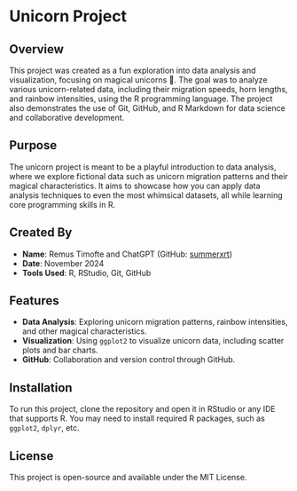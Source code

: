 # Unicorn Project

## Overview

This project was created as a fun exploration into data analysis and visualization, focusing on magical unicorns 🦄. The goal was to analyze various unicorn-related data, including their migration speeds, horn lengths, and rainbow intensities, using the R programming language. The project also demonstrates the use of Git, GitHub, and R Markdown for data science and collaborative development.

## Purpose

The unicorn project is meant to be a playful introduction to data analysis, where we explore fictional data such as unicorn migration patterns and their magical characteristics. It aims to showcase how you can apply data analysis techniques to even the most whimsical datasets, all while learning core programming skills in R.

## Created By

- **Name**: Remus Timofte and ChatGPT (GitHub: [summerxrt](https://github.com/summerxrt))
- **Date**: November 2024
- **Tools Used**: R, RStudio, Git, GitHub

## Features

- **Data Analysis**: Exploring unicorn migration patterns, rainbow intensities, and other magical characteristics.
- **Visualization**: Using `ggplot2` to visualize unicorn data, including scatter plots and bar charts.
- **GitHub**: Collaboration and version control through GitHub.

## Installation

To run this project, clone the repository and open it in RStudio or any IDE that supports R. You may need to install required R packages, such as `ggplot2`, `dplyr`, etc.

## License

This project is open-source and available under the MIT License.
